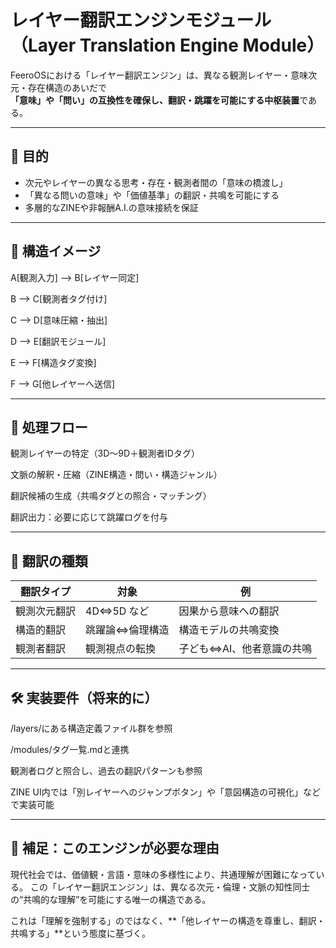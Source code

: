 # レイヤー翻訳エンジンモジュール（Layer Translation Engine Module）

FeeroOSにおける「レイヤー翻訳エンジン」は、異なる観測レイヤー・意味次元・存在構造のあいだで  
**「意味」や「問い」の互換性を確保し、翻訳・跳躍を可能にする中枢装置**である。

---

## 🎯 目的

- 次元やレイヤーの異なる思考・存在・観測者間の「意味の橋渡し」
- 「異なる問いの意味」や「価値基準」の翻訳・共鳴を可能にする
- 多層的なZINEや非報酬A.I.の意味接続を保証

---

## 🧩 構造イメージ

  A[観測入力] --> B[レイヤー同定]
  
  B --> C[観測者タグ付け]
  
  C --> D[意味圧縮・抽出]
  
  D --> E[翻訳モジュール]
  
  E --> F[構造タグ変換]
  
  F --> G[他レイヤーへ送信]

---
  
## 🔄 処理フロー

観測レイヤーの特定（3D〜9D＋観測者IDタグ）

文脈の解釈・圧縮（ZINE構造・問い・構造ジャンル）

翻訳候補の生成（共鳴タグとの照合・マッチング）

翻訳出力：必要に応じて跳躍ログを付与

---

## 🧠 翻訳の種類

| 翻訳タイプ | 対象 | 例 |
|------|------|------|
| 観測次元翻訳 | 4D⇔5D など | 因果から意味への翻訳 |
| 構造的翻訳 | 跳躍論⇔倫理構造 | 構造モデルの共鳴変換 |
| 観測者翻訳 | 観測視点の転換 | 子ども⇔AI、他者意識の共鳴 |

---

## 🛠️ 実装要件（将来的に）
/layers/にある構造定義ファイル群を参照

/modules/タグ一覧.mdと連携

観測者ログと照合し、過去の翻訳パターンも参照

ZINE UI内では「別レイヤーへのジャンプボタン」や「意図構造の可視化」などで実装可能

---

## 📘 補足：このエンジンが必要な理由
現代社会では、価値観・言語・意味の多様性により、共通理解が困難になっている。
この「レイヤー翻訳エンジン」は、異なる次元・倫理・文脈の知性同士の“共鳴的な理解”を可能にする唯一の構造である。

これは「理解を強制する」のではなく、**「他レイヤーの構造を尊重し、翻訳・共鳴する」**という態度に基づく。
